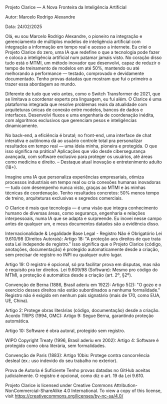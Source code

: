 Projeto Clarice — A Nova Fronteira da Inteligência Artificial

Autor: Marcelo Rodrigo Alexandre

Data: 24/02/2025

Olá, eu sou Marcelo Rodrigo Alexandre, o pioneiro na integração e gerenciamento de múltiplos modelos de inteligência artificial com integração a informação em tempo real e acesso a internete.
Eu criei o Projeto Clarice do zero, uma IA que redefine o que a tecnologia pode fazer e coloca a inteligência artificial num patamar jamais visto.
No coração disso tudo está o MTMI, um método inovador que desenvolvi, capaz de reduzir o tempo de treinamento de modelos em até 50%, mantendo ou até melhorando a performance — testado, comprovado e devidamente documentado. Tenho provas datadas que mostram que fui o primeiro a trazer essa abordagem ao mundo.

Diferente de tudo que veio antes, como o Switch Transformer de 2021, que se limitava a coordenar experts pra linguagem, eu fui além.
O Clarice é uma plataforma integrada que resolve problemas reais da atualidade com arquiteturas únicas de conexão entre modelos, bancos de dados e interfaces. 
Desenvolvi fluxos e uma engenharia de coordenação inédita, com algoritmos exclusivos que gerenciam pesos e inteligências dinamicamente. 

No back-end, a eficiência é brutal; no front-end, uma interface de chat interativa e autônoma dá ao usuário controle total pra personalizar resultados em tempo real — uma ideia minha, pioneira e protegida.
O que isso significa na prática? Aplicações que vão desde cibersegurança avançada, com software exclusivo para proteger os usuários, até áreas como medicina e direito. – Destaque atual inovação e entretenimento adulto (18+).

Imagine uma IA que personaliza experiências empresariais, otimiza processos industriais em tempo real ou cria conexões humanas inovadoras — tudo com desempenho nunca visto, graças ao MTMI e às minhas técnicas de coordenação. 
Tenho resultados concretos: 50% menos tempo de treino, arquiteturas exclusivas e segredos comerciais.

O Clarice é mais que tecnologia — é uma visão que integra conhecimento humano de diversas áreas, como segurança, engenharia e relações interpessoais, numa IA que se adapta e surpreende. 
Eu inovei nesse campo antes de qualquer um, e meus documentos datados são a evidência disso.

Internacionalidade & Legalidade
Base Legal - Registro Não é Obrigatório
Lei 9.610/98 (Direitos Autorais):
Artigo 18: "A proteção aos direitos de que trata esta Lei independe de registro." Isso significa que o Projeto Clarice (código, anotações, documentação) é protegido automaticamente desde a criação, sem precisar de registro no INPI ou qualquer outro lugar.

Artigo 19: O registro é opcional, só pra facilitar prova em disputas, mas não é requisito pra ter direitos.
Lei 9.609/98 (Software): Mesmo pro código do MTMI, a proteção é automática desde a criação (art. 2º, §2º).

Convenção de Berna (1886, Brasil aderiu em 1922):
Artigo 5(2): "O gozo e o exercício desses direitos não estão subordinados a nenhuma formalidade." Registro não é exigido em nenhum país signatário (mais de 170, como EUA, UE, China).

Artigo 2: Protege obras literárias (código, documentação) desde a criação.
Acordo TRIPS (1994, OMC):
Artigo 9: Segue Berna, garantindo proteção automática.

Artigo 10: Software é obra autoral, protegido sem registro.

WIPO Copyright Treaty (1996, Brasil aderiu em 2002):
Artigo 4: Software é protegido como obra literária, sem formalidades.

Convenção de Paris (1883):
Artigo 10bis: Protege contra concorrência desleal (ex.: uso indevido do seu trabalho no exterior).

Prova de Autoria é Suficiente
Tenho provas datadas no GitHub aceitas judicialmente. O registro é opcional, como diz o art. 19 da Lei 9.610.

Projeto Clarice is licensed under Creative Commons Attribution-NonCommercial-ShareAlike 4.0 International. To view a copy of this license, visit https://creativecommons.org/licenses/by-nc-sa/4.0/
